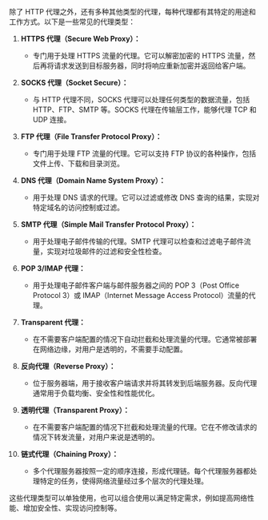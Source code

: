 除了 HTTP 代理之外，还有多种其他类型的代理，每种代理都有其特定的用途和工作方式。以下是一些常见的代理类型：

1. **HTTPS 代理（Secure Web Proxy）：**
   - 专门用于处理 HTTPS 流量的代理。它可以解密加密的 HTTPS 流量，然后再将请求发送到目标服务器，同时将响应重新加密并返回给客户端。

2. **SOCKS 代理（Socket Secure）：**
   - 与 HTTP 代理不同，SOCKS 代理可以处理任何类型的数据流量，包括 HTTP、FTP、SMTP 等。SOCKS 代理在传输层工作，能够代理 TCP 和 UDP 连接。

3. **FTP 代理（File Transfer Protocol Proxy）：**
   - 专门用于处理 FTP 流量的代理。它可以支持 FTP 协议的各种操作，包括文件上传、下载和目录浏览。

4. **DNS 代理（Domain Name System Proxy）：**
   - 用于处理 DNS 请求的代理。它可以过滤或修改 DNS 查询的结果，实现对特定域名的访问控制或过滤。

5. **SMTP 代理（Simple Mail Transfer Protocol Proxy）：**
   - 用于处理电子邮件传输的代理。SMTP 代理可以检查和过滤电子邮件流量，实现对垃圾邮件的过滤和安全性检查。

6. **POP 3/IMAP 代理：**
   - 用于处理电子邮件客户端与邮件服务器之间的 POP 3（Post Office Protocol 3）或 IMAP（Internet Message Access Protocol）流量的代理。

7. **Transparent 代理：**
   - 在不需要客户端配置的情况下自动拦截和处理流量的代理。它通常被部署在网络边缘，对用户是透明的，不需要手动配置。

8. **反向代理（Reverse Proxy）：**
   - 位于服务器端，用于接收客户端请求并将其转发到后端服务器。反向代理通常用于负载均衡、安全性和性能优化。

9. **透明代理（Transparent Proxy）：**
   - 在不需要客户端配置的情况下拦截和处理流量的代理。它在不修改请求的情况下转发流量，对用户来说是透明的。

10. **链式代理（Chaining Proxy）：**
    - 多个代理服务器按照一定的顺序连接，形成代理链。每个代理服务器都处理特定的任务，使得网络流量经过多个层次的代理处理。

这些代理类型可以单独使用，也可以组合使用以满足特定需求，例如提高网络性能、增加安全性、实现访问控制等。